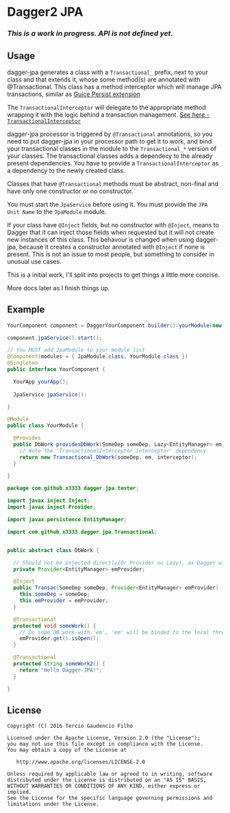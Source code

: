 # Dagger2 JPA

### ***This is a work in progress. API is not defined yet.*** ###

Usage
-----

dagger-jpa generates a class with a `Transactional_` prefix, next to your class and that extends it,
whose some method(s) are annotated with @Transactional. This class has a method
interceptor which will manage JPA transactions, similar as [Guice Persist extension](https://github.com/google/guice/wiki/Transactions)

The `TransactionalInterceptor` will delegate to the appropriate method wrapping it with the logic behind a transaction management. [See here - `TransactionalInterceptor`](https://github.com/0x3333/dagger-jpa/blob/master/src/main/java/com/github/x3333/dagger/jpa/TransactionalInterceptor.java)

dagger-jpa processor is triggered by `@Transactional` annotations, so you need to put dagger-jpa in your processor path to get it to work, and bind your transactional classes in the module to the `Transactional_*` version of your classes. The transactional classes adds a dependecy to the already present dependencies. You have to provide a `TransactionalInterceptor` as a dependency to the newly created class.

Classes that have `@Transactional` methods must be abstract, non-final and have only one constructor or no constructor.

You must start the `JpaService` before using it. You must provide the `JPA Unit Name` to the `JpaModule` module.

If your class have `@Inject` fields, but no constructor with `@Inject`, means to Dagger that it can inject those fields when requested but it will not create new instances of this class. This behavour is changed when using dagger-jpa, because it creates a constructor annotated with `@Inject` if none is present. This is not an issue to most people, but something to consider in unusual use cases.

This is a initial work, I'll split into projects to get things a little more concise.

More docs later as I finish things up.

Example
-------

```java
YourComponent component = DaggerYourComponent.builder().yourModule(new YourModule()).jpaModule(new JpaModule("jpa-unit-name")).build();

component.jpaService().start();
```

```java
// You MUST add JpaModule to your module list
@Component(modules = { JpaModule.class, YourModule.class })
@Singleton
public interface YourComponent {

  YourApp yourApp();
  
  JpaService jpaService();

}
```

```java
@Module
public class YourModule {

  @Provides
  public DbWork providesDbWork(SomeDep someDep, Lazy<EntityManager> em, TransactionalInterceptor interceptor) {
    // Note the 'TransactionalInterceptor interceptor' dependency
    return new Transactional_DbWork(someDep, em, interceptor);
  }

}
```

```java
package com.github.x3333.dagger.jpa.tester;

import javax.inject.Inject;
import javax.inject.Provider;

import javax.persistence.EntityManager;

import com.github.x3333.dagger.jpa.Transactional;


public abstract class DbWork {

  // Should not be injected directly(Or Provider ou Lazy), as Dagger will try to inject before EntityManagerFactory has been created
  private Provider<EntityManager> emProvider;

  @Inject
  public Transac(SomeDep someDep, Provider<EntityManager> emProvider) {
    this.someDep = someDep;
    this.emProvider = emProvider;
  }

  @Transactional
  protected void someWork() {
    // Do some DB work with 'em', 'em' will be binded to the local thread.
    emProvider.get().isOpen();
  }

  @Transactional
  protected String someWork2() {
    return "Hello Dagger-JPA!";
  }

}
```

License
-------

    Copyright (C) 2016 Tercio Gaudencio Filho

    Licensed under the Apache License, Version 2.0 (the "License");
    you may not use this file except in compliance with the License.
    You may obtain a copy of the License at

       http://www.apache.org/licenses/LICENSE-2.0

    Unless required by applicable law or agreed to in writing, software
    distributed under the License is distributed on an "AS IS" BASIS,
    WITHOUT WARRANTIES OR CONDITIONS OF ANY KIND, either express or implied.
    See the License for the specific language governing permissions and
    limitations under the License.
